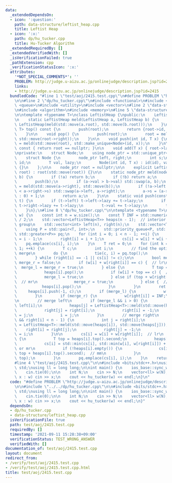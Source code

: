```yaml
---
data:
  _extendedDependsOn:
  - icon: ':question:'
    path: data-structure/leftist_heap.cpp
    title: Leftist Heap
  - icon: ':x:'
    path: dp/hu_tucker.cpp
    title: Hu-Tucker Algorithm
  _extendedRequiredBy: []
  _extendedVerifiedWith: []
  _isVerificationFailed: true
  _pathExtension: cpp
  _verificationStatusIcon: ':x:'
  attributes:
    '*NOT_SPECIAL_COMMENTS*': ''
    PROBLEM: http://judge.u-aizu.ac.jp/onlinejudge/description.jsp?id=2415
    links:
    - http://judge.u-aizu.ac.jp/onlinejudge/description.jsp?id=2415
  bundledCode: "#line 1 \"test/aoj/2415.test.cpp\"\n#define PROBLEM \"http://judge.u-aizu.ac.jp/onlinejudge/description.jsp?id=2415\"\
    \n\n#line 2 \"dp/hu_tucker.cpp\"\n#include <functional>\n#include <limits>\n#include\
    \ <queue>\n#include <utility>\n#include <vector>\n#line 2 \"data-structure/leftist_heap.cpp\"\
    \n#include <algorithm>\n#include <memory>\n#line 5 \"data-structure/leftist_heap.cpp\"\
    \n\ntemplate <typename T>\nclass LeftistHeap {\npublic:\n    LeftistHeap() = default;\n\
    \n    static LeftistHeap meld(LeftistHeap a, LeftistHeap b) {\n        return\
    \ LeftistHeap(meld(std::move(a.root), std::move(b.root)));\n    }\n\n    std::pair<int,\
    \ T> top() const {\n        push(root);\n        return {root->id, root->val};\n\
    \    }\n\n    void pop() {\n        push(root);\n        root = meld(std::move(root->left),\
    \ std::move(root->right));\n    }\n\n    void push(int id, T x) {\n        root\
    \ = meld(std::move(root), std::make_unique<Node>(id, x));\n    }\n\n    bool empty()\
    \ const { return root == nullptr; }\n\n    void add(T x) { root->lazy += x; }\n\
    \nprivate:\n    struct Node;\n    using node_ptr = std::unique_ptr<Node>;\n\n\
    \    struct Node {\n        node_ptr left, right;\n        int s;\n        int\
    \ id;\n        T val, lazy;\n        Node(int id, T x) : id(id), val(x), lazy(0)\
    \ {}\n    };\n\n    node_ptr root = nullptr;\n\n    explicit LeftistHeap(node_ptr\
    \ root) : root(std::move(root)) {}\n\n    static node_ptr meld(node_ptr a, node_ptr\
    \ b) {\n        if (!a) return b;\n        if (!b) return a;\n        push(a);\n\
    \        push(b);\n        if (a->val > b->val) std::swap(a, b);\n        a->right\
    \ = meld(std::move(a->right), std::move(b));\n        if (!a->left || a->left->s\
    \ < a->right->s) std::swap(a->left, a->right);\n        a->s = (a->right ? a->right->s\
    \ : 0) + 1;\n        return a;\n    }\n\n    static void push(const node_ptr&\
    \ t) {\n        if (t->left) t->left->lazy += t->lazy;\n        if (t->right)\
    \ t->right->lazy += t->lazy;\n        t->val += t->lazy;\n        t->lazy = 0;\n\
    \    }\n};\n#line 8 \"dp/hu_tucker.cpp\"\n\ntemplate <typename T>\nT hu_tucker(std::vector<T>\
    \ w) {\n    const int n = w.size();\n    const T INF = std::numeric_limits<T>::max()\
    \ / 2;\n    std::vector<LeftistHeap<T>> heaps(n - 1);  // interior nodes in each\
    \ group\n    std::vector<int> left(n), right(n);\n    std::vector<T> cs(n - 1);\n\
    \    using P = std::pair<T, int>;\n    std::priority_queue<P, std::vector<P>,\
    \ std::greater<P>> pq;\n    for (int i = 0; i < n - 1; ++i) {\n        left[i]\
    \ = i - 1;\n        right[i] = i + 1;\n        cs[i] = w[i] + w[i + 1];\n    \
    \    pq.emplace(cs[i], i);\n    }\n    T ret = 0;\n    for (int k = 0; k < n -\
    \ 1; ++k) {\n        T c;\n        int i;\n        // find the optimal nodes to\
    \ merge\n        do {\n            tie(c, i) = pq.top();\n            pq.pop();\n\
    \        } while (right[i] == -1 || cs[i] != c);\n\n        bool merge_l = false,\
    \ merge_r = false;\n        if (w[i] + w[right[i]] == c) {  // lr\n          \
    \  merge_l = merge_r = true;\n        } else {\n            T top = heaps[i].top().second;\n\
    \            heaps[i].pop();\n            if (w[i] + top == c) {  // lm\n    \
    \            merge_l = true;\n            } else if (top + w[right[i]] == c) {\
    \  // mr\n                merge_r = true;\n            } else {  // mm\n     \
    \           heaps[i].pop();\n            }\n        }\n        ret += c;\n   \
    \     heaps[i].push(-1, c);\n        if (merge_l) {\n            w[i] = INF;\n\
    \        }\n        if (merge_r) {\n            w[right[i]] = INF;\n        }\n\
    \n        // merge left\n        if (merge_l && i > 0) {\n            int j =\
    \ left[i];\n            heaps[j] = LeftistHeap<T>::meld(std::move(heaps[j]), std::move(heaps[i]));\n\
    \            right[j] = right[i];\n            right[i] = -1;\n            left[right[j]]\
    \ = j;\n            i = j;\n        }\n        // merge right\n        if (merge_r\
    \ && right[i] < n - 1) {\n            int j = right[i];\n            heaps[i]\
    \ = LeftistHeap<T>::meld(std::move(heaps[i]), std::move(heaps[j]));\n        \
    \    right[i] = right[j];\n            right[j] = -1;\n            left[right[i]]\
    \ = i;\n        }\n\n        cs[i] = w[i] + w[right[i]];  // lr\n        if (!heaps[i].empty())\
    \ {\n            T top = heaps[i].top().second;\n            heaps[i].pop();\n\
    \            cs[i] = std::min(cs[i], std::min(w[i], w[right[i]]) + top);  // lm\
    \ or mr\n            if (!heaps[i].empty()) {\n                cs[i] = std::min(cs[i],\
    \ top + heaps[i].top().second);  // mm\n            }\n            heaps[i].push(-1,\
    \ top);\n        }\n        pq.emplace(cs[i], i);\n    }\n    return ret;\n}\n\
    #line 4 \"test/aoj/2415.test.cpp\"\n\n#include <bits/stdc++.h>\nusing namespace\
    \ std;\nusing ll = long long;\n\nint main() {\n    ios_base::sync_with_stdio(false);\n\
    \    cin.tie(0);\n\n    int N;\n    cin >> N;\n    vector<ll> w(N);\n    for (auto&\
    \ x : w) cin >> x;\n    cout << hu_tucker(w) << endl;\n}\n"
  code: "#define PROBLEM \"http://judge.u-aizu.ac.jp/onlinejudge/description.jsp?id=2415\"\
    \n\n#include \"../../dp/hu_tucker.cpp\"\n\n#include <bits/stdc++.h>\nusing namespace\
    \ std;\nusing ll = long long;\n\nint main() {\n    ios_base::sync_with_stdio(false);\n\
    \    cin.tie(0);\n\n    int N;\n    cin >> N;\n    vector<ll> w(N);\n    for (auto&\
    \ x : w) cin >> x;\n    cout << hu_tucker(w) << endl;\n}"
  dependsOn:
  - dp/hu_tucker.cpp
  - data-structure/leftist_heap.cpp
  isVerificationFile: true
  path: test/aoj/2415.test.cpp
  requiredBy: []
  timestamp: '2021-09-11 15:28:38+09:00'
  verificationStatus: TEST_WRONG_ANSWER
  verifiedWith: []
documentation_of: test/aoj/2415.test.cpp
layout: document
redirect_from:
- /verify/test/aoj/2415.test.cpp
- /verify/test/aoj/2415.test.cpp.html
title: test/aoj/2415.test.cpp
---
```

